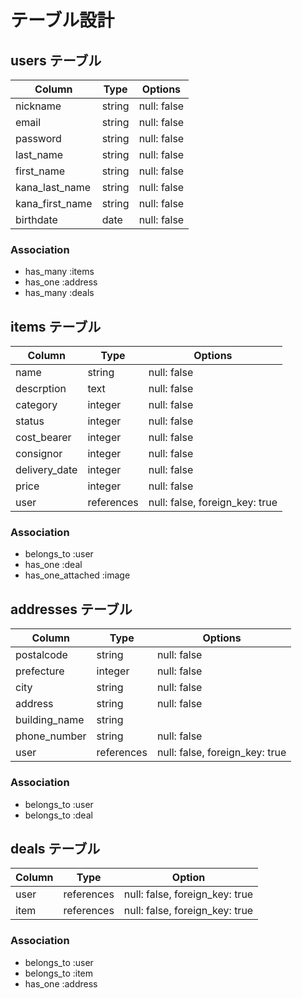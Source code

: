 # テーブル設計

## users テーブル

| Column          | Type     | Options     |
| --------------- | -------- | ----------- |
| nickname        | string   | null: false |
| email           | string   | null: false |
| password        | string   | null: false |
| last_name       | string   | null: false |
| first_name      | string   | null: false |
| kana_last_name  | string   | null: false |
| kana_first_name | string   | null: false |
| birthdate       | date     | null: false |
### Association

- has_many :items
- has_one :address
- has_many :deals

## items テーブル

| Column        | Type       | Options                        |
| ------------- | ---------- | ------------------------------ |
| name          | string     | null: false                    | 
| descrption    | text       | null: false                    |
| category      | integer    | null: false                    |
| status        | integer    | null: false                    |
| cost_bearer   | integer    | null: false                    |
| consignor     | integer    | null: false                    |
| delivery_date | integer    | null: false                    |
| price         | integer    | null: false                    |
| user          | references | null: false, foreign_key: true |
### Association

- belongs_to :user
- has_one :deal
- has_one_attached :image

## addresses テーブル

| Column        | Type       | Options                        |
| ------------- | ---------- | ------------------------------ |
| postalcode    | string     | null: false                    |
| prefecture    | integer    | null: false                    | 
| city          | string     | null: false                    | 
| address       | string     | null: false                    | 
| building_name | string     |                                | 
| phone_number  | string     | null: false                    |
| user          | references | null: false, foreign_key: true |
### Association

- belongs_to :user
- belongs_to :deal

## deals テーブル

| Column | Type       | Option                         |
| ------ | ---------- | ------------------------------ |
| user   | references | null: false, foreign_key: true |
| item   | references | null: false, foreign_key: true | 
### Association

- belongs_to :user
- belongs_to :item
- has_one :address
